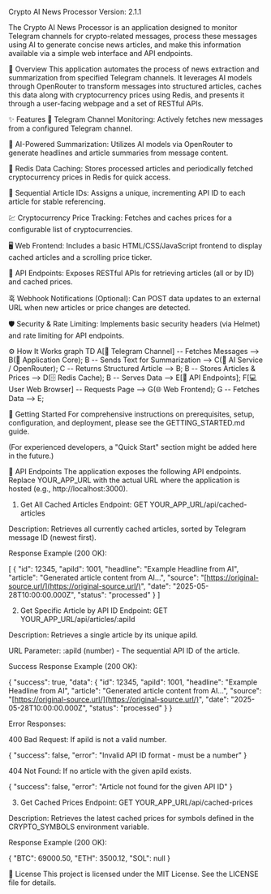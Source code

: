 Crypto AI News Processor
Version: 2.1.1

The Crypto AI News Processor is an application designed to monitor Telegram channels for crypto-related messages, process these messages using AI to generate concise news articles, and make this information available via a simple web interface and API endpoints.

📜 Overview
This application automates the process of news extraction and summarization from specified Telegram channels. It leverages AI models through OpenRouter to transform messages into structured articles, caches this data along with cryptocurrency prices using Redis, and presents it through a user-facing webpage and a set of RESTful APIs.

✨ Features
📢 Telegram Channel Monitoring: Actively fetches new messages from a configured Telegram channel.

🧠 AI-Powered Summarization: Utilizes AI models via OpenRouter to generate headlines and article summaries from message content.

💾 Redis Data Caching: Stores processed articles and periodically fetched cryptocurrency prices in Redis for quick access.

🔢 Sequential Article IDs: Assigns a unique, incrementing API ID to each article for stable referencing.

💹 Cryptocurrency Price Tracking: Fetches and caches prices for a configurable list of cryptocurrencies.

🖥️ Web Frontend: Includes a basic HTML/CSS/JavaScript frontend to display cached articles and a scrolling price ticker.

🔗 API Endpoints: Exposes RESTful APIs for retrieving articles (all or by ID) and cached prices.

훅 Webhook Notifications (Optional): Can POST data updates to an external URL when new articles or price changes are detected.

🛡️ Security & Rate Limiting: Implements basic security headers (via Helmet) and rate limiting for API endpoints.

⚙️ How It Works
graph TD
    A[📱 Telegram Channel] -- Fetches Messages --> B(🚀 Application Core);
    B -- Sends Text for Summarization --> C(🤖 AI Service / OpenRouter);
    C -- Returns Structured Article --> B;
    B -- Stores Articles & Prices --> D(🗄️ Redis Cache);
    B -- Serves Data --> E[🔌 API Endpoints];
    F[💻 User Web Browser] -- Requests Page --> G(🌐 Web Frontend);
    G -- Fetches Data --> E;

🚀 Getting Started
For comprehensive instructions on prerequisites, setup, configuration, and deployment, please see the GETTING_STARTED.md guide.

(For experienced developers, a "Quick Start" section might be added here in the future.)

📡 API Endpoints
The application exposes the following API endpoints. Replace YOUR_APP_URL with the actual URL where the application is hosted (e.g., http://localhost:3000).

1. Get All Cached Articles
Endpoint: GET YOUR_APP_URL/api/cached-articles

Description: Retrieves all currently cached articles, sorted by Telegram message ID (newest first).

Response Example (200 OK):

[
  {
    "id": 12345,
    "apiId": 1001,
    "headline": "Example Headline from AI",
    "article": "Generated article content from AI...",
    "source": "[https://original-source.url/](https://original-source.url/)",
    "date": "2025-05-28T10:00:00.000Z",
    "status": "processed"
  }
]

2. Get Specific Article by API ID
Endpoint: GET YOUR_APP_URL/api/articles/:apiId

Description: Retrieves a single article by its unique apiId.

URL Parameter: :apiId (number) - The sequential API ID of the article.

Success Response Example (200 OK):

{
  "success": true,
  "data": {
    "id": 12345,
    "apiId": 1001,
    "headline": "Example Headline from AI",
    "article": "Generated article content from AI...",
    "source": "[https://original-source.url/](https://original-source.url/)",
    "date": "2025-05-28T10:00:00.000Z",
    "status": "processed"
  }
}

Error Responses:

400 Bad Request: If apiId is not a valid number.

{ "success": false, "error": "Invalid API ID format - must be a number" }

404 Not Found: If no article with the given apiId exists.

{ "success": false, "error": "Article not found for the given API ID" }

3. Get Cached Prices
Endpoint: GET YOUR_APP_URL/api/cached-prices

Description: Retrieves the latest cached prices for symbols defined in the CRYPTO_SYMBOLS environment variable.

Response Example (200 OK):

{
  "BTC": 69000.50,
  "ETH": 3500.12,
  "SOL": null
}

📄 License
This project is licensed under the MIT License. See the LICENSE file for details.